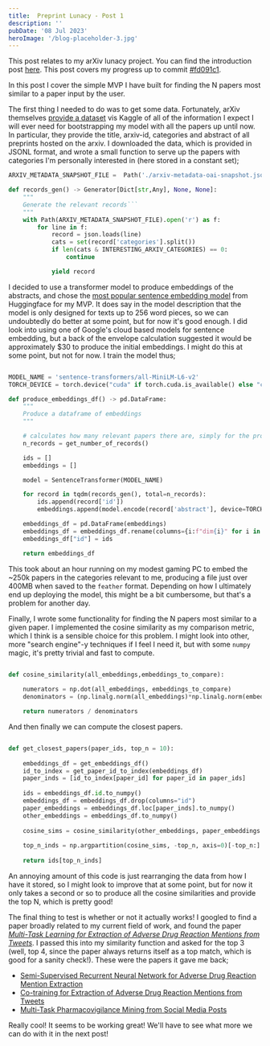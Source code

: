 ```yaml
---
title:  Preprint Lunacy - Post 1
description: ''
pubDate: '08 Jul 2023'
heroImage: '/blog-placeholder-3.jpg'
---
```


This post relates to my arXiv lunacy project. You can find the introduction post [here](https://jimbarrett.phd/blog/6). This post covers my progress up to commit [#fd091c1](https://github.com/jimbarrett27/arxiv-lunacy/commit/fd091c1d737ef458145dbd2b40408ba600d2bd5f).

In this post I cover the simple MVP I have built for finding the N papers most similar to a paper input by the user.

The first thing I needed to do was to get some data. Fortunately, arXiv themselves [provide a dataset](https://www.kaggle.com/datasets/Cornell-University/arxiv) vis Kaggle of all of the information I expect I will ever need for bootstrapping my model with all the papers up until now. In particular, they provide the title, arxiv-id, categories and abstract of all preprints hosted on the arxiv. I downloaded the data, which is provided in JSONL format, and wrote a small function to serve up the papers with categories I'm personally interested in (here stored in a constant set); 

```python
ARXIV_METADATA_SNAPSHOT_FILE =  Path('./arxiv-metadata-oai-snapshot.json')

def records_gen() -> Generator[Dict[str,Any], None, None]:
    """
    Generate the relevant records```
    """
    with Path(ARXIV_METADATA_SNAPSHOT_FILE).open('r') as f:
        for line in f:
            record = json.loads(line)
            cats = set(record['categories'].split())
            if len(cats & INTERESTING_ARXIV_CATEGORIES) == 0:
                continue

            yield record
```

I decided to use a transformer model to produce embeddings of the abstracts, and chose the [most popular sentence embedding model](https://huggingface.co/sentence-transformers/all-MiniLM-L6-v2) from Huggingface for my MVP. It does say in the model description that the model is only designed for texts up to 256 word pieces, so we can undoubtedly do better at some point, but for now it's good enough. I did look into using one of Google's cloud based models for sentence embedding, but a back of the envelope calculation suggested it would be approximately $30 to produce the initial embeddings. I might do this at some point, but not for now. I train the model thus;

```python

MODEL_NAME = 'sentence-transformers/all-MiniLM-L6-v2'
TORCH_DEVICE = torch.device("cuda" if torch.cuda.is_available() else "cpu")

def produce_embeddings_df() -> pd.DataFrame:
    """
    Produce a dataframe of embeddings
    """

    # calculates how many relevant papers there are, simply for the progress bar
    n_records = get_number_of_records()

    ids = []
    embeddings = []

    model = SentenceTransformer(MODEL_NAME)

    for record in tqdm(records_gen(), total=n_records):
        ids.append(record['id'])
        embeddings.append(model.encode(record['abstract'], device=TORCH_DEVICE))

    embeddings_df = pd.DataFrame(embeddings)
    embeddings_df = embeddings_df.rename(columns={i:f"dim{i}" for i in embeddings_df.columns})
    embeddings_df["id"] = ids

    return embeddings_df

```

This took about an hour running on my modest gaming PC to embed the ~250k papers in the categories relevant to me, producing a file just over 400MB when saved to the `feather` format. Depending on how I ultimately end up deploying the model, this might be a bit cumbersome, but that's a problem for another day.

Finally, I wrote some functionality for finding the N papers most similar to a given paper. I implemented the cosine similarity as my comparison metric, which I think is a sensible choice for this problem. I might look into other, more "search engine"-y techniques if I feel I need it, but with some `numpy` magic, it's pretty trivial and fast to compute.

```python

def cosine_similarity(all_embeddings,embeddings_to_compare):
    
    numerators = np.dot(all_embeddings, embeddings_to_compare)
    denominators = (np.linalg.norm(all_embeddings)*np.linalg.norm(embeddings_to_compare))

    return numerators / denominators

```

And then finally we can compute the closest papers.

```python

def get_closest_papers(paper_ids, top_n = 10):
    
    embeddings_df = get_embeddings_df()
    id_to_index = get_paper_id_to_index(embeddings_df)
    paper_inds = [id_to_index[paper_id] for paper_id in paper_ids]
    
    ids = embeddings_df.id.to_numpy()
    embeddings_df = embeddings_df.drop(columns="id")
    paper_embeddings = embeddings_df.loc[paper_inds].to_numpy()
    other_embeddings = embeddings_df.to_numpy()
    
    cosine_sims = cosine_similarity(other_embeddings, paper_embeddings.T)
    
    top_n_inds = np.argpartition(cosine_sims, -top_n, axis=0)[-top_n:]
    
    return ids[top_n_inds]

```

An annoying amount of this code is just rearranging the data from how I have it stored, so I might look to improve that at some point, but for now it only takes a second or so to produce all the cosine similarities and provide the top N, which is pretty good!

The final thing to test is whether or not it actually works! I googled to find a paper broadly related to my current field of work, and found the paper *[Multi-Task Learning for Extraction of Adverse Drug Reaction Mentions from Tweets](https://arxiv.org/abs/1802.05130)*. I passed this into my similarity function and asked for the top 3 (well, top 4, since the paper always returns itself as a top match, which is good for a sanity check!). These were the papers it gave me back;

* [Semi-Supervised Recurrent Neural Network for Adverse Drug Reaction Mention Extraction](https://arxiv.org/abs/1709.01687)
* [Co-training for Extraction of Adverse Drug Reaction Mentions from Tweets](https://arxiv.org/abs/1802.05121)
* [Multi-Task Pharmacovigilance Mining from Social Media Posts](https://arxiv.org/abs/1801.06294)

Really cool! It seems to be working great! We'll have to see what more we can do with it in the next post!
